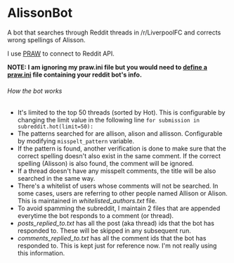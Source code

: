 # AlissonBot
A bot that searches through Reddit threads in /r/LiverpoolFC and corrects wrong spellings of Alisson.

I use [PRAW](https://praw.readthedocs.io/en/latest/index.html) to connect to Reddit API.

**NOTE: I am ignoring my praw.ini file but you would need to [define a praw.ini](https://praw.readthedocs.io/en/latest/getting_started/configuration/prawini.html) file containing your reddit bot's info.**

###### How the bot works
- It's limited to the top 50 threads (sorted by Hot). This is configurable by changing the limit value in the following line
  `for submission in subreddit.hot(limit=50):`
- The patterns searched for are allison, alison and allisson. Configurable by modifying `misspelt_pattern` variable.
- If the pattern is found, another verification is done to make sure that the correct spelling doesn't also exist in the same comment.
  If the correct spelling (Alisson) is also found, the comment will be ignored.
- If a thread doesn't have any misspelt comments, the title will be also searched in the same way.
- There's a whitelist of users whose comments will not be searched. In some cases, users are referring to other people named Allison or Alison. This is maintained in _whitelisted_authors.txt_ file.
- To avoid spamming the subreddit, I maintain 2 files that are appended everytime the bot responds to a comment (or thread).
- _posts_replied_to.txt_ has all the post (aka thread) ids that the bot has responded to. These will be skipped in any subsequent run.
- _comments_replied_to.txt_ has all the comment ids that the bot has responded to. This is kept just for reference now. I'm not really using this information.
